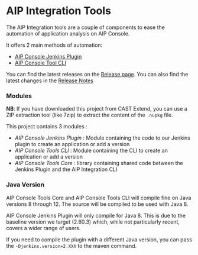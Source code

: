 # AIP Integration Tools

The AIP Integration tools are a couple of components to ease the automation of application analysis on AIP Console.

It offers 2 main methods of automation:
* [AIP Console Jenkins Plugin](./aip-console-jenkins/README.md)
* [AIP Console Tool CLI](./aip-console-tools-cli/README.md) 

You can find the latest releases on the [Release page](https://github.com/CAST-Extend/com.castsoftware.uc.aip.console.tools/releases). You can also find the latest changes in the [Release Notes](./RELEASE-NOTES.md)  

### Modules

**NB**: If you have downloaded this project from CAST Extend, you can use a ZIP extraction tool (like 7zip) to extract the content of the `.nupkg` file.

This project contains 3 modules :

* *AIP Console Jenkins Plugin* : Module containing the code to our Jenkins plugin to create an application or add a version
* *AIP Console Tools CLI* : Module containing the CLI to create an application or add a version
* *AIP Console Tools Core* : library containing shared code between the Jenkins Plugin and the AIP Integration CLI

### Java Version

AIP Console Tools Core and AIP Console Tools CLI will compile fine on Java versions 8 through 12. The source will be compiled to be used with Java 8. 

AIP Console Jenkins Plugin will only compile for Java 8. This is due to the baseline version we target (2.60.3) which, while not particularly recent, covers a wider range of users.

If you need to compile the plugin with a different Java version, you can pass the `-Djenkins.version=2.XXX` to the maven command.